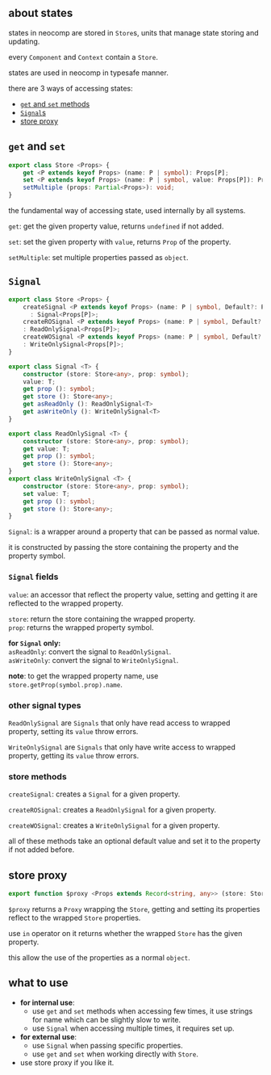 ## about states
states in neocomp are stored in `Store`s, units that manage state storing and updating.

every `Component` and `Context` contain a `Store`.

states are used in neocomp in typesafe manner.

there are 3 ways of accessing states: 
- [`get` and `set` methods](#get-and-set)
- [`Signal`s](#signal)
- [store proxy](#store-proxy)

## `get` and `set`
```typescript
export class Store <Props> {
	get <P extends keyof Props> (name: P | symbol): Props[P];
	set <P extends keyof Props> (name: P | symbol, value: Props[P]): Prop<Props[P]>;
	setMultiple (props: Partial<Props>): void;
}
```
the fundamental way of accessing state, used internally by all systems.

`get`: get the given property value, returns `undefined` if not added.

`set`: set the given property with `value`, returns `Prop` of the property.

`setMultiple`: set multiple properties passed as `object`.

## `Signal`
```typescript
export class Store <Props> {
	createSignal <P extends keyof Props> (name: P | symbol, Default?: Props[P]) 
	  : Signal<Props[P]>;
	createROSignal <P extends keyof Props> (name: P | symbol, Default?: Props[P]) 
	: ReadOnlySignal<Props[P]>;
	createWOSignal <P extends keyof Props> (name: P | symbol, Default?: Props[P]) 
	: WriteOnlySignal<Props[P]>;
}

export class Signal <T> {
	constructor (store: Store<any>, prop: symbol);
	value: T;
	get prop (): symbol;
	get store (): Store<any>;
	get asReadOnly (): ReadOnlySignal<T>
	get asWriteOnly (): WriteOnlySignal<T>
}

export class ReadOnlySignal <T> {
	constructor (store: Store<any>, prop: symbol);
	get value: T;
	get prop (): symbol;
	get store (): Store<any>;
}
export class WriteOnlySignal <T> {
	constructor (store: Store<any>, prop: symbol);
	set value: T;
	get prop (): symbol;
	get store (): Store<any>;
}
```
`Signal`: is a wrapper around a property that can be passed as normal value.

it is constructed by passing the store containing the property and the property symbol.

### `Signal` fields
`value`: an accessor that reflect the property value, setting and getting it are reflected to
the wrapped property.

`store`: return the store containing the wrapped property.   
`prop`: returns the wrapped property symbol.

**for `Signal` only:**   
`asReadOnly`: convert the signal to `ReadOnlySignal`.   
`asWriteOnly`: convert the signal to `WriteOnlySignal`.

**note**: to get the wrapped property name, use `store.getProp(symbol.prop).name`.

### other signal types
`ReadOnlySignal` are `Signals` that only have read access to wrapped property, setting its
`value` throw errors.

`WriteOnlySignal` are `Signals` that only have write access to wrapped property, getting its
`value` throw errors.

### store methods
`createSignal`: creates a `Signal` for a given property.

`createROSignal`: creates a `ReadOnlySignal` for a given property.

`createWOSignal`: creates a `WriteOnlySignal` for a given property.

all of these methods take an optional default value and set it to the property if not added 
before.

## store proxy
```typescript
export function $proxy <Props extends Record<string, any>> (store: Store<Props>): Proxy<Props>
```
`$proxy` returns a `Proxy` wrapping the `Store`, getting and setting its properties reflect to
the wrapped `Store` properties.

use `in` operator on it returns whether the wrapped `Store` has the given property.

this allow the use of the properties as a normal `object`.

## what to use
- **for internal use**:
  - use `get` and `set` methods when accessing few times, it use strings for name which can be
	slightly slow to write.
  - use `Signal` when accessing multiple times, it requires set up.
- **for external use**:
  - use `Signal` when passing specific properties.
  - use `get` and `set` when working directly with `Store`.
- use store proxy if you like it.